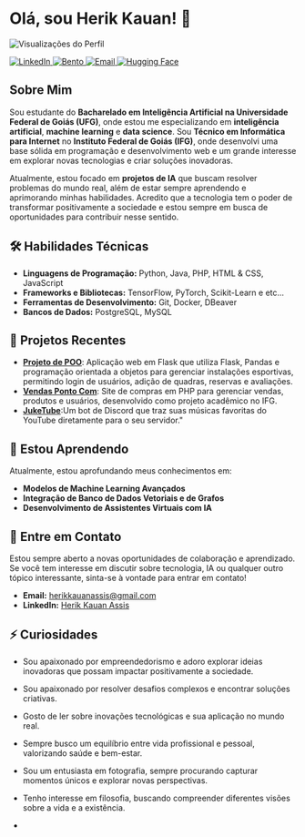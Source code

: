 # Olá, sou Herik Kauan! 👋
<!-- Profile View Counter -->
<p align="left"> 
  <img src="https://komarev.com/ghpvc/?username=herikkauan&color=blue&style=flat-square" alt="Visualizações do Perfil" /> 
</p>

<!-- Social Media -->
<p align="left">
  <a href="https://www.linkedin.com/in/herik-kauan-assis/">
    <img src="https://img.shields.io/badge/LinkedIn-blue?style=flat-square&logo=linkedin" alt="LinkedIn">
  </a>
  <a href="https://bento.me/herikkauan">
    <img src="https://img.shields.io/badge/Bento-1abc9c?style=flat-square&logo=bento" alt="Bento">
  </a>
  <a href="mailto:herikkauan04@gmail.com">
    <img src="https://img.shields.io/badge/Email-D14836?style=flat-square&logo=gmail&logoColor=white" alt="Email">
  </a>
  <a href="https://huggingface.co/HerikKkk">
    <img src="https://img.shields.io/badge/Hugging%20Face-%23005555.svg?style=flat-square&logo=huggingface&logoColor=white" alt="Hugging Face">
  </a>
</p>


## Sobre Mim

Sou estudante do **Bacharelado em Inteligência Artificial na Universidade Federal de Goiás (UFG)**, onde estou me especializando em **inteligência artificial**, **machine learning** e **data science**. Sou **Técnico em Informática para Internet** no **Instituto Federal de Goiás (IFG)**, onde desenvolvi uma base sólida em programação e desenvolvimento web e um grande interesse em explorar novas tecnologias e criar soluções inovadoras.

Atualmente, estou focado em **projetos de IA** que buscam resolver problemas do mundo real, além de estar sempre aprendendo e aprimorando minhas habilidades. Acredito que a tecnologia tem o poder de transformar positivamente a sociedade e estou sempre em busca de oportunidades para contribuir nesse sentido.

## 🛠 Habilidades Técnicas

- **Linguagens de Programação:** Python, Java, PHP, HTML & CSS, JavaScript
- **Frameworks e Bibliotecas:** TensorFlow, PyTorch, Scikit-Learn e etc...
- **Ferramentas de Desenvolvimento:** Git, Docker, DBeaver
- **Bancos de Dados:** PostgreSQL, MySQL

## 🚀 Projetos Recentes

- [**Projeto de POO**](https://github.com/herikk04/ProjetoPOO): Aplicação web em Flask que utiliza Flask, Pandas e programação orientada a objetos para gerenciar instalações esportivas, permitindo login de usuários, adição de quadras, reservas e avaliações.
- [**Vendas Ponto Com**](https://github.com/herikk04/VendasPontoCom): Site de compras em PHP para gerenciar vendas, produtos e usuários, desenvolvido como projeto acadêmico no IFG.
- [**JukeTube**](https://github.com/herikk04/JukeTube):Um bot de Discord que traz suas músicas favoritas do YouTube diretamente para o seu servidor."

## 🌱 Estou Aprendendo

Atualmente, estou aprofundando meus conhecimentos em:

- **Modelos de Machine Learning Avançados**
- **Integração de Banco de Dados Vetoriais e de Grafos**
- **Desenvolvimento de Assistentes Virtuais com IA**

## 💬 Entre em Contato

Estou sempre aberto a novas oportunidades de colaboração e aprendizado. Se você tem interesse em discutir sobre tecnologia, IA ou qualquer outro tópico interessante, sinta-se à vontade para entrar em contato!

- **Email:** herikkauanassis@gmail.com
- **LinkedIn:** [Herik Kauan Assis](https://www.linkedin.com/in/herik-kauan-assis/)

## ⚡ Curiosidades

- Sou apaixonado por empreendedorismo e adoro explorar ideias inovadoras que possam impactar positivamente a sociedade.
- Sou apaixonado por resolver desafios complexos e encontrar soluções criativas.
- Gosto de ler sobre inovações tecnológicas e sua aplicação no mundo real.
- Sempre busco um equilíbrio entre vida profissional e pessoal, valorizando saúde e bem-estar.
- Sou um entusiasta em fotografia, sempre procurando capturar momentos únicos e explorar novas perspectivas.
- Tenho interesse em filosofia, buscando compreender diferentes visões sobre a vida e a existência.


- 
